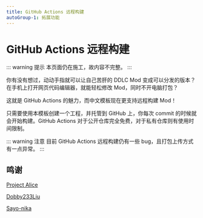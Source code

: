 ```yaml
---
title: GitHub Actions 远程构建
autoGroup-1: 拓展功能
---
```


# GitHub Actions 远程构建

::: warning 提示
本页面仍在施工，故内容不完整。
:::

你有没有想过，动动手指就可以让自己苦肝的 DDLC Mod 变成可以分发的版本？在手机上打开网页代码编辑器，就能轻松修改 Mod，同时不开电脑打包？

这就是 GitHub Actions 的魅力，而中文模板现在更支持远程构建 Mod！

只需要使用本模板创建一个工程，并托管到 GitHub 上，你每次 commit 的时候就会开始构建。GitHub Actions 对于公开仓库完全免费，对于私有仓库则有使用时间限制。

::: warning 注意
目前 GitHub Actions 远程构建仍有一些 bug，且打包上传方式有一点异常。
:::

## 鸣谢

[Project Alice](https://github.com/ProjectAliceDev)

[Dobby233Liu](https://github.com/Dobby233Liu)

[Sayo-nika](https://github.com/Sayo-nika)
